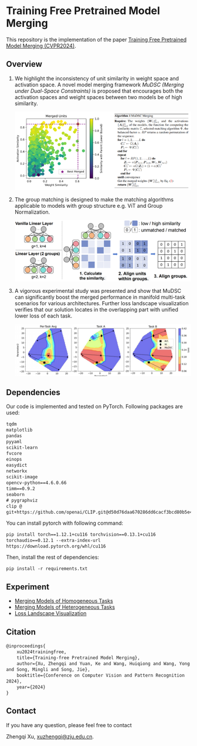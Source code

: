 # Training Free Pretrained Model Merging

This repository is the implementation of the paper [Training Free Pretrained Model Merging (CVPR2024)](https://arxiv.org/abs/2403.01753).

## Overview

1. We highlight the inconsistency of unit similarity in weight space and activation space. A novel model merging framework *MuDSC (Merging under Dual-Space Constraints)* is proposed that encourages both the activation spaces and weight spaces between two models be of high similarity.

   ![mudsc](assets/README/mudsc.png)

2. The group matching is designed to make the matching algorithms applicable to models with group structure e.g. ViT and Group Normalization.

   ![group_matching](assets/README/group_matching.png)

3. A vigorous experimental study was presented and show that MuDSC can significantly boost the merged performance in manifold multi-task scenarios for various architectures. Further loss landscape visualization verifies that our solution locates in the overlapping part with unified lower loss of each task.

   ![loss_landscape](assets/README/loss_landscape.png)

## Dependencies

Our code is implemented and tested on PyTorch. Following packages are used:

~~~shell
tqdm
matplotlib
pandas
pyyaml
scikit-learn
fvcore
einops
easydict
networkx
scikit-image
opencv-python==4.6.0.66
timm==0.9.2
seaborn
# pygraphviz
clip @ git+https://github.com/openai/CLIP.git@d50d76daa670286dd6cacf3bcd80b5e4823fc8e1
~~~

You can install pytorch with following command:

~~~shell
pip install torch==1.12.1+cu116 torchvision==0.13.1+cu116 torchaudio==0.12.1 --extra-index-url https://download.pytorch.org/whl/cu116
~~~

Then, install the rest of dependencies:

```shell
pip install -r requirements.txt
```

## Experiment

- [Merging Models of Homogeneous Tasks](homogeneous_tasks/README.md)
- [Merging Models of Heterogeneous Tasks](heterogeneous_tasks/README.md)
- [Loss Landscape Visualization](loss_landscape/README.md)

## Citation

~~~
@inproceedings{
    xu2024trainingfree,
    title={Training-free Pretrained Model Merging},
    author={Xu, Zhengqi and Yuan, Ke and Wang, Huiqiong and Wang, Yong and Song, Mingli and Song, Jie},
    booktitle={Conference on Computer Vision and Pattern Recognition 2024},
    year={2024}
}
~~~

## Contact

If you have any question, please feel free to contact

Zhengqi Xu, [xuzhengqi@zju.edu.cn](mailto:chenyix@zju.edu.cn).
